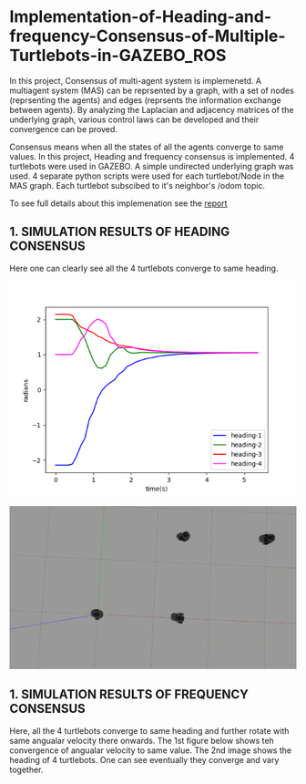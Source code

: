# Implementation-of-Heading-and-frequency-Consensus-of-Multiple-Turtlebots-in-GAZEBO_ROS

In this project, Consensus of multi-agent system is implemenetd. A multiagent system (MAS) can be reprsented by a graph, with a set of nodes (reprsenting the agents) and edges (reprsents the information exchange between agents). By analyzing the Laplacian and adjacency matrices of the underlying graph, various control laws can be developed and their convergence can be proved.

Consensus means when all the states of all the agents converge to same values. In this project, Heading and frequency consensus is implemented. 4 turtlebots were used in GAZEBO. A simple undirected underlying graph was used. 4 separate python scripts were used for each turtlebot/Node in the MAS graph. Each turtlebot subscibed to it's neighbor's /odom topic.

To see full details about this implemenation see the [report](https://github.com/adarsh2798/Implementation-of-Heading-and-frequency-Consensus-of-Multiple-Turtlebots-in-GAZEBO_ROS/blob/main/assignment3/sc627_assignmnt3.pdf)

## 1. SIMULATION RESULTS OF HEADING CONSENSUS

Here one can clearly see all the 4 turtlebots converge to same heading.

<p align="center">
  <img src="https://github.com/adarsh2798/Implementation-of-Heading-and-frequency-Consensus-of-Multiple-Turtlebots-in-GAZEBO_ROS/blob/main/assignment3/simulation_results/consensus_proper.png" />
</p>

![Alt Text](https://github.com/adarsh2798/Implementation-of-Heading-and-frequency-Consensus-of-Multiple-Turtlebots-in-GAZEBO_ROS/blob/main/assignment3/simulation_results/consesnus_heading_1.gif)

## 1. SIMULATION RESULTS OF FREQUENCY CONSENSUS

Here, all the 4 turtlebots converge to same heading and further rotate with same angualar velocity there onwards. The 1st figure below shows teh convergence of angualar velocity to same value. The 2nd image shows the heading of 4 turtlebots. One can see eventually they converge and vary together.
